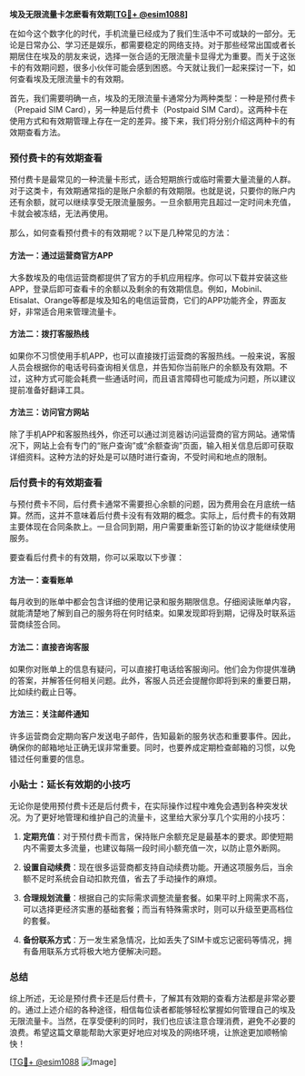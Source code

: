 **埃及无限流量卡怎麽看有效期[[TG💪+ @esim1088](https://t.me/s/esim1088)]**

在如今这个数字化的时代，手机流量已经成为了我们生活中不可或缺的一部分。无论是日常办公、学习还是娱乐，都需要稳定的网络支持。对于那些经常出国或者长期居住在埃及的朋友来说，选择一张合适的无限流量卡显得尤为重要。而关于这张卡的有效期问题，很多小伙伴可能会感到困惑。今天就让我们一起来探讨一下，如何查看埃及无限流量卡的有效期。

首先，我们需要明确一点，埃及的无限流量卡通常分为两种类型：一种是预付费卡（Prepaid SIM Card），另一种是后付费卡（Postpaid SIM Card）。这两种卡在使用方式和有效期管理上存在一定的差异。接下来，我们将分别介绍这两种卡的有效期查看方法。

### 预付费卡的有效期查看

预付费卡是最常见的一种流量卡形式，适合短期旅行或临时需要大量流量的人群。对于这类卡，有效期通常指的是账户余额的有效期限。也就是说，只要你的账户内还有余额，就可以继续享受无限流量服务。一旦余额用完且超过一定时间未充值，卡就会被冻结，无法再使用。

那么，如何查看预付费卡的有效期呢？以下是几种常见的方法：

#### 方法一：通过运营商官方APP
大多数埃及的电信运营商都提供了官方的手机应用程序。你可以下载并安装这些APP，登录后即可查看卡的余额以及剩余的有效期信息。例如，Mobinil、Etisalat、Orange等都是埃及知名的电信运营商，它们的APP功能齐全，界面友好，非常适合用来管理流量卡。

#### 方法二：拨打客服热线
如果你不习惯使用手机APP，也可以直接拨打运营商的客服热线。一般来说，客服人员会根据你的电话号码查询相关信息，并告知你当前账户的余额及有效期。不过，这种方式可能会耗费一些通话时间，而且语言障碍也可能成为问题，所以建议提前准备好翻译工具。

#### 方法三：访问官方网站
除了手机APP和客服热线外，你还可以通过浏览器访问运营商的官方网站。通常情况下，网站上会有专门的“账户查询”或“余额查询”页面，输入相关信息后即可获取详细资料。这种方法的好处是可以随时进行查询，不受时间和地点的限制。

### 后付费卡的有效期查看

与预付费卡不同，后付费卡通常不需要担心余额的问题，因为费用会在月底统一结算。然而，这并不意味着后付费卡没有有效期的概念。实际上，后付费卡的有效期主要体现在合同条款上。一旦合同到期，用户需要重新签订新的协议才能继续使用服务。

要查看后付费卡的有效期，你可以采取以下步骤：

#### 方法一：查看账单
每月收到的账单中都会包含详细的使用记录和服务期限信息。仔细阅读账单内容，就能清楚地了解到自己的服务将在何时结束。如果发现即将到期，记得及时联系运营商续签合同。

#### 方法二：直接咨询客服
如果你对账单上的信息有疑问，可以直接打电话给客服询问。他们会为你提供准确的答案，并解答任何相关问题。此外，客服人员还会提醒你即将到来的重要日期，比如续约截止日等。

#### 方法三：关注邮件通知
许多运营商会定期向客户发送电子邮件，告知最新的服务状态和重要事件。因此，确保你的邮箱地址正确无误非常重要。同时，也要养成定期检查邮箱的习惯，以免错过任何重要的信息。

### 小贴士：延长有效期的小技巧

无论你是使用预付费卡还是后付费卡，在实际操作过程中难免会遇到各种突发状况。为了更好地管理和维护自己的流量卡，这里给大家分享几个实用的小技巧：

1. **定期充值**：对于预付费卡而言，保持账户余额充足是最基本的要求。即使短期内不需要太多流量，也建议每隔一段时间小额充值一次，以防止意外断网。
   
2. **设置自动续费**：现在很多运营商都支持自动续费功能。开通这项服务后，当余额不足时系统会自动扣款充值，省去了手动操作的麻烦。

3. **合理规划流量**：根据自己的实际需求调整流量套餐。如果平时上网需求不高，可以选择更经济实惠的基础套餐；而当有特殊需求时，则可以升级至更高档位的套餐。

4. **备份联系方式**：万一发生紧急情况，比如丢失了SIM卡或忘记密码等情况，拥有备用联系方式将极大地方便解决问题。

### 总结

综上所述，无论是预付费卡还是后付费卡，了解其有效期的查看方法都是非常必要的。通过上述介绍的各种途径，相信每位读者都能够轻松掌握如何管理自己的埃及无限流量卡。当然，在享受便利的同时，我们也应该注意合理消费，避免不必要的浪费。希望这篇文章能帮助大家更好地应对埃及的网络环境，让旅途更加顺畅愉快！

[[TG💪+ @esim1088](https://t.me/s/esim1088) ![Image](https://i.postimg.cc/4NQfJmqS/Snipaste-2025-05-13-00-14-12.png)]
